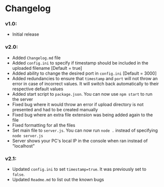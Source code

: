 # Changelog

### v1.0:
- Initial release

### v2.0:
- Added `Changelog.md` file
- Added `config.ini` to specify if timestamp should be included in the uploaded filename [Default = true]
- Added ability to change the desired port in `config.ini` [Default = 3000]
- Added redundancies to ensure that `timestamp` and `port` will not throw an error in case of incorrect values. It will switch back automatically to their respective default values
- Added start script to `package.json`. You can now use `npm start` to run the server
- Fixed bug where it would throw an error if upload directory is not presented and had to be created manually
- Fixed bug where an extra file extension was being added again to the file
- Fixed formatting for all the files
- Set main file to `server.js`. You can now run `node .` instead of specifying `node server.js`
- Server shows your PC's local IP in the console when ran instead of "localhost"

### v2.1:
- Updated `config.ini` to set `timestamp=true`. It was previously set to `false`.
- Updated `Readme.md` to list out the known bugs